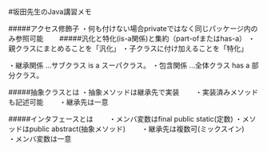 #坂田先生のJava講習メモ

#####アクセス修飾子
・何も付けない場合privateではなく同じパッケージ内のみ参照可能　　
#####汎化と特化(is-a関係)と集約（part-ofまたはhas-a）
・親クラスにまとめることを「汎化」
・子クラスに付け加えることを「特化」

 ・継承関係 …サブクラス is a スーパクラス。
・包含関係 …全体クラス has a 部分クラス。


#####抽象クラスとは
・抽象メソッドは継承先で実装　　
・実装済みメソッドも記述可能　　
・継承先は一意　　


#####インタフェースとは　　
・メンバ変数はfinal public static(定数)
・メソッドはpublic abstract(抽象メソッド)　　
・継承先は複数可(ミックスイン)　　
・メンバ変数は一意　　
